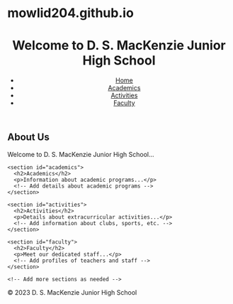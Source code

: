 # mowlid204.github.io
<!DOCTYPE html>
<html lang="en">
<head>
  <meta charset="UTF-8">
  <title>D. S. MacKenzie Junior High School</title>
  <link rel="stylesheet" href="styles.css">
</head>
<body>
  <header>
    <h1>Welcome to D. S. MacKenzie Junior High School</h1>
    <nav>
      <ul>
        <li><a href="#home">Home</a></li>
        <li><a href="#academics">Academics</a></li>
        <li><a href="#activities">Activities</a></li>
        <li><a href="#faculty">Faculty</a></li>
        <!-- Add more navigation links for other sections -->
      </ul>
    </nav>
  </header>

  <main>
    <section id="home">
      <h2>About Us</h2>
      <p>Welcome to D. S. MacKenzie Junior High School...</p>
      <!-- Add more content about the school -->
    </section>

    <section id="academics">
      <h2>Academics</h2>
      <p>Information about academic programs...</p>
      <!-- Add details about academic programs -->
    </section>

    <section id="activities">
      <h2>Activities</h2>
      <p>Details about extracurricular activities...</p>
      <!-- Add information about clubs, sports, etc. -->
    </section>

    <section id="faculty">
      <h2>Faculty</h2>
      <p>Meet our dedicated staff...</p>
      <!-- Add profiles of teachers and staff -->
    </section>
    
    <!-- Add more sections as needed -->

  </main>

  <footer>
    <p>&copy; 2023 D. S. MacKenzie Junior High School</p>
  </footer>

  <script src="script.js"></script>
</body>
</html>
